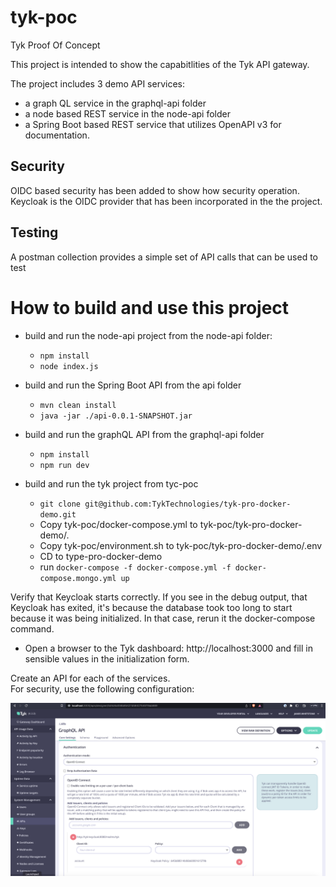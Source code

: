 # tyk-poc
Tyk Proof Of Concept

This project is intended to show the capabitlities of the Tyk API gateway.  

The project includes 3 demo API services:
- a graph QL service in the graphql-api folder
- a node based REST service in the node-api folder
- a Spring Boot based REST service that utilizes OpenAPI v3 for documentation.

## Security

OIDC based security has been added to show how security operation.  Keycloak is the 
OIDC provider that has been incorporated in the the project. 

## Testing
A postman collection provides a simple set of API calls that can be used to test 

# How to build and use this project

- build and run the node-api project from the node-api folder:
  - `npm install`
  - `node index.js` 

- build and run the Spring Boot API from the api folder
  - `mvn clean install`
  - `java -jar ./api-0.0.1-SNAPSHOT.jar`

- build and run the graphQL API from the graphql-api folder
  - `npm install`
  - `npm run dev`

- build and run the tyk project from tyc-poc
  - `git clone git@github.com:TykTechnologies/tyk-pro-docker-demo.git`
  - Copy tyk-poc/docker-compose.yml to tyk-poc/tyk-pro-docker-demo/.
  - Copy tyk-poc/environment.sh to tyk-poc/tyk-pro-docker-demo/.env
  - CD to type-pro-docker-demo
  - run `docker-compose -f docker-compose.yml -f docker-compose.mongo.yml up`
 
 Verify that Keycloak starts correctly.  If you see in the debug output, that Keycloak has exited, it's because
 the database took too long to start because it was being initialized.  In that case, rerun it the docker-compose command.
 
 - Open a browser to the Tyk dashboard:  http://localhost:3000 and fill in sensible values in the initialization form.

 Create an API for each of the services.  
 For security, use the following configuration:

 ![API Security](security.png)
 
 

